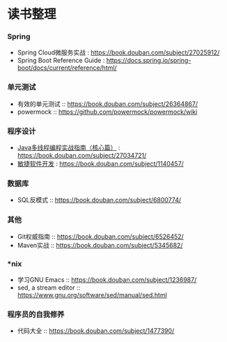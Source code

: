 # 读书整理 #

### Spring ###
- Spring Cloud微服务实战 : https://book.douban.com/subject/27025912/
- Spring Boot Reference Guide : https://docs.spring.io/spring-boot/docs/current/reference/html/

### 单元测试 ###
- 有效的单元测试 :: https://book.douban.com/subject/26364867/
- powermock :: https://github.com/powermock/powermock/wiki

### 程序设计 ###
- [Java多线程编程实战指南（核心篇）](./java多线程编程实战指南/Java多线程编程实战指南.org)
  : https://book.douban.com/subject/27034721/
- [敏捷软件开发](./AgileDevelopment/AgileDevelopment.org)
  : https://book.douban.com/subject/1140457/

###  数据库 ###

- SQL反模式 :: https://book.douban.com/subject/6800774/

### 其他 ###

- Git权威指南 :: https://book.douban.com/subject/6526452/
- Maven实战 :: https://book.douban.com/subject/5345682/

### *nix ###

- 学习GNU Emacs :: https://book.douban.com/subject/1236987/
- sed, a stream editor :: https://www.gnu.org/software/sed/manual/sed.html

### 程序员的自我修养 ###

- 代码大全 :: https://book.douban.com/subject/1477390/

